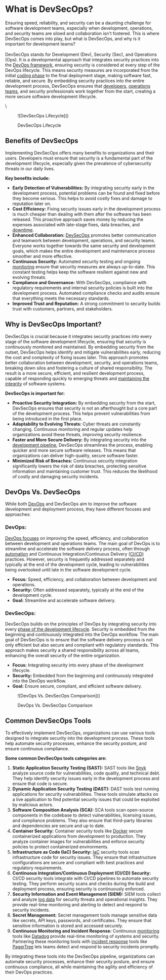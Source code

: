 # What is DevSecOps?

Ensuring speed, reliability, and security can be a daunting challenge for software development teams, especially when development, operations, and security teams are siloed and collaboration isn't fostered. This is where DevSecOps comes into play, but what is DevSecOps, and why is it important for development teams?\
\
DevSecOps stands for Development (Dev), Security (Sec), and Operations (Ops). It is a developmental approach that integrates security practices into the [DevOps framework](https://pagertree.com/learn/devops/what-is-devops), ensuring security is considered at every step of the DevOps lifecycle. This means security measures are incorporated from the initial [coding phase](https://pagertree.com/learn/devops/best-devops-tools/best-devops-coding-tools) to the final deployment stage, making software fast, reliable, and secure. By embedding security practices into the entire development process, DevSecOps ensures that [developers](https://pagertree.com/learn/devops/what-is-devops/what-is-a-devops-engineer), [operations teams](https://pagertree.com/learn/devops/what-is-site-reliability-engineering-sre), and security professionals work together from the start, creating a more secure software development lifecycle.

\


<figure>![DevSecOps Lifecycle](<https://lh7-us.googleusercontent.com/docsz/AD_4nXeivzAxWX52_3Ylt3tacd-UYoymJifyv62aJ64bpQpzVRMzpp6QWq2ycQOIIPoA9A8ZiM4BA0M2f_nHI84Xyla2-KKPcyLcvAOVQo6ADVZstYLr9po_c5jb9QmmffddqjJJPJn-OhbaQ_QVBzzRRkXx5WLZ?key=7VUJcRXC5pLPlMp6iG3Tzw>)<figcaption><p>DevSecOps Lifecycle</p></figcaption></figure>



## Benefits of DevSecOps

Implementing DevSecOps offers many benefits to organizations and their users. Developers must ensure that security is a fundamental part of the development lifecycle, especially given the prevalence of cybersecurity threats in our daily lives.

**Key benefits include:**

* **Early Detection of Vulnerabilities:** By integrating security early in the development process, potential problems can be found and fixed before they become serious. This helps to avoid costly fixes and damage to reputation later on.
* **Cost Efficiency:** Fixing security issues early in the development process is much cheaper than dealing with them after the software has been released. This proactive approach saves money by reducing the expenses associated with late-stage fixes, data breaches, and [downtime](https://pagertree.com/learn/incident-management/how-to-calculate-mttr-and-other-common-incident-recovery-metrics#downtime).
* **Enhanced Collaboration:** [DevSecOps](https://pagertree.com/learn/devops/what-is-devops/top-25-devops-interview-questions#id-6.-what-roles-and-responsibilities-are-there-in-devops-teams) promotes better communication and teamwork between development, operations, and security teams. Everyone works together towards the same security and development goals, which makes the entire development and maintenance process smoother and more effective.
* **Continuous Security:** Automated security testing and ongoing [monitoring](https://pagertree.com/blog/system-monitoring-7-best-apm-tools) ensure that security measures are always up-to-date. This constant testing helps keep the software resilient against new and evolving threats.
* **Compliance and Governance:** With DevSecOps, compliance with regulatory requirements and internal security policies is built into the development process. Automated compliance checks and audits ensure that everything meets the necessary standards.
* **Improved Trust and Reputation:** A strong commitment to security builds trust with customers, partners, and stakeholders.

## Why is DevSecOps Important?

DevSecOps is crucial because it integrates security practices into every stage of the software development lifecycle, ensuring that security is continuously monitored and maintained. By embedding security from the outset, DevSecOps helps identify and mitigate vulnerabilities early, reducing the cost and complexity of fixing issues later. This approach promotes better collaboration between development, security, and operations teams, breaking down silos and fostering a culture of shared responsibility. The result is a more secure, efficient, and resilient development process, capable of responding quickly to emerging threats and [maintaining the integrity](https://pagertree.com/learn/incident-management/sla-vs-slo-vs-sli#what-is-a-service-level-indicator-sli) of software systems.

**DevSecOps is important for:**

* **Proactive Security Integration:** By embedding security from the start, DevSecOps ensures that security is not an afterthought but a core part of the development process. This helps prevent vulnerabilities from being introduced in the first place.
* **Adaptability to Evolving Threats:** Cyber threats are constantly changing. Continuous monitoring and regular updates help organizations avoid these threats, improving security resilience.
* **Faster and More Secure Delivery:** By integrating security into the [development pipeline](https://pagertree.com/learn/devops/what-is-devops/what-is-a-devops-pipeline), DevSecOps streamlines the process, enabling quicker and more secure software releases. This means that organizations can deliver high-quality, secure software faster.
* **Minimized Risk of Breaches:** Continuous security integration significantly lowers the risk of data breaches, protecting sensitive information and maintaining customer trust. This reduces the likelihood of costly and damaging security incidents.

## DevOps Vs. DevSecOps

While both [DevOps](https://pagertree.com/learn/devops/what-is-devops/devops-vs.-agile#what-is-devops) and DevSecOps aim to improve the software development and deployment process, they have different focuses and approaches:

### DevOps:

[DevOps focuses](https://pagertree.com/learn/devops/what-is-devops/what-are-the-benefits-of-devops) on improving the speed, efficiency, and collaboration between development and operations teams. The main goal of DevOps is to streamline and accelerate the software delivery process, often through [automation](https://pagertree.com/learn/devops/what-is-devops/devops-infrastructure-and-automation) and Continuous Integration/Continuous Delivery ([CI/CD](https://pagertree.com/learn/devops/what-is-devops/what-is-ci-cd)) practices. However, security is frequently addressed separately and typically at the end of the development cycle, leading to vulnerabilities being overlooked until late in the software development cycle.

* **Focus:** Speed, efficiency, and collaboration between development and operations.
* **Security:** Often addressed separately, typically at the end of the development cycle.
* **Goal:** Streamline and accelerate software delivery.

### DevSecOps:

DevSecOps builds on the principles of DevOps by integrating security into every [phase of the development lifecycle](https://pagertree.com/learn/devops/what-is-devops/devops-infrastructure-and-automation). Security is embedded from the beginning and continuously integrated into the DevOps workflow. The main goal of DevSecOps is to ensure that the software delivery process is not only efficient but also secure and compliant with regulatory standards. This approach makes security a shared responsibility across all teams, enhancing the overall security of the entire organization.

* **Focus:** Integrating security into every phase of the development lifecycle.
* **Security:** Embedded from the beginning and continuously integrated into the DevOps workflow.
* **Goal:** Ensure secure, compliant, and efficient software delivery.

<figure>![DevOps Vs. DevSecOps Comparison](<https://lh7-us.googleusercontent.com/docsz/AD_4nXdSVFp_p3RWIWSjckSparId182dOky2aWyxD4NwMijesLk6BbuY4Nn9wh5M_p9GVzZ1cRKjOU7tFwlUxd0rfPHxmwdK-OEyFenvpSNsNh5bKm6FdlbihULfiDPwwedT8isKP9h6qat126ye8_tJ5EH4fZqr?key=7VUJcRXC5pLPlMp6iG3Tzw>)<figcaption><p>DevOps Vs. DevSecOps Comparison</p></figcaption></figure>

## Common DevSecOps Tools

To effectively implement DevSecOps, organizations can use various tools designed to integrate security into the development process. These tools help automate security processes, enhance the security posture, and ensure continuous compliance.

**Some common DevSecOps tools categories are:**

1. **Static Application Security Testing (SAST):** SAST tools like [Snyk](https://snyk.io/) analyze source code for vulnerabilities, code quality, and technical debt. They help identify security issues early in the development process and ensure that code is secure.
2. **Dynamic Application Security Testing (DAST):** DAST tools test running applications for security vulnerabilities. These tools simulate attacks on a live application to find potential security issues that could be exploited by malicious actors.
3. **Software Composition Analysis (SCA):** SCA tools scan open-source components in the codebase to detect vulnerabilities, licensing issues, and compliance problems. They also ensure that third-party libraries and dependencies are secure and up to date.
4. **Container Security:** Container security tools like [Docker](https://pagertree.com/learn/docker/overview) secure containerized applications from development to production. They analyze container images for vulnerabilities and enforce security policies to protect containerized environments.
5. **Infrastructure as Code (IaC) Security:** [IaC](https://pagertree.com/learn/devops/what-is-devops/devops-infrastructure-and-automation#infrastructure-as-code-iac-in-devops) security tools scan infrastructure code for security issues. They ensure that infrastructure configurations are secure and compliant with best practices and regulatory requirements.
6. **Continuous Integration/Continuous Deployment (CI/CD) Security:** CI/CD security tools integrate with CI/CD pipelines to automate security testing. They perform security scans and checks during the build and deployment process, ensuring security is continuously enforced.
7. **Security Information and Event Management (SIEM):** SIEM tools collect and analyze [log data](https://pagertree.com/learn/incident-management/data-aggregation-and-aggregators#how-does-data-aggregation-work) for security threats and operational insights. They provide real-time monitoring and alerting to detect and respond to security incidents.
8. **Secret Management:** Secret management tools manage sensitive data like secrets, API keys, passwords, and certificates. They ensure that sensitive information is stored and accessed securely.
9. **Continuous Monitoring and Incident Response:** Continuous [monitoring](https://pagertree.com/learn/devops/what-is-observability/use-and-red-method) tools like [Datadog](https://www.datadoghq.com/) provide real-time monitoring of systems and security. Partnering these monitoring tools with [incident response](https://pagertree.com/learn) tools like [PagerTree](https://pagertree.com/) lets teams detect and respond to security incidents promptly.

By integrating these tools into the DevSecOps pipeline, organizations can automate security processes, enhance their security posture, and ensure continuous compliance, all while maintaining the agility and efficiency of their DevOps practices.
